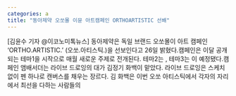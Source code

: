 ```yaml
---
categories: a
title: "동아제약 오쏘몰 이뮨 아트캠페인 ORTHOARTISTIC 선봬"
---
```

[김윤수 기자 @이코노미톡뉴스] 동아제약은 독일 브랜드 오쏘몰이 아트 캠페인 ‘ORTHO.ARTISTIC.’ (오쏘.아티스틱.)을 선보인다고 26일 밝혔다.캠페인은 이달 공개되는 테마1을 시작으로 매월 새로운 주제로 전개된다. 테마2는 , 테마3는 이 예정됐다.캠페인 앰배서더는 라이브 드로잉의 대가 김정기 화백이 맡았다. 라이브 드로잉은 스케치 없이 펜 하나로 캔버스를 채우는 장르다. 김 화백은 이번 오쏘 아티스틱에서 각자의 자리에서 최선을 다하는 사람들의